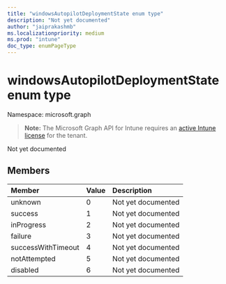 ```yaml
---
title: "windowsAutopilotDeploymentState enum type"
description: "Not yet documented"
author: "jaiprakashmb"
ms.localizationpriority: medium
ms.prod: "intune"
doc_type: enumPageType
---
```


# windowsAutopilotDeploymentState enum type

Namespace: microsoft.graph

> **Note:** The Microsoft Graph API for Intune requires an [active Intune license](https://go.microsoft.com/fwlink/?linkid=839381) for the tenant.

Not yet documented

## Members
|Member|Value|Description|
|:---|:---|:---|
|unknown|0|Not yet documented|
|success|1|Not yet documented|
|inProgress|2|Not yet documented|
|failure|3|Not yet documented|
|successWithTimeout|4|Not yet documented|
|notAttempted|5|Not yet documented|
|disabled|6|Not yet documented|





